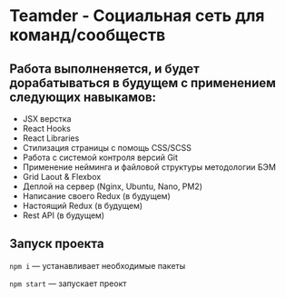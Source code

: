 # Teamder - Социальная сеть для команд/сообществ

## Работа выполненяется, и будет дорабатываться в будущем с применением следующих навыкамов:
- JSX верстка
- React Hooks
- React Libraries
- Стилизация страницы с помощь CSS/SCSS
- Работа с системой контроля версий Git
- Применение нейминга и файловой структуры методологии БЭМ
- Grid Laout & Flexbox
- Деплой на сервер (Nginx, Ubuntu, Nano, PM2)
- Написание своего Redux (в будущем)
- Настоящий Redux (в будущем)
- Rest API (в будущем)

## Запуск проекта

`npm i` — устанавливает необходимые пакеты

`npm start` — запускает преокт
